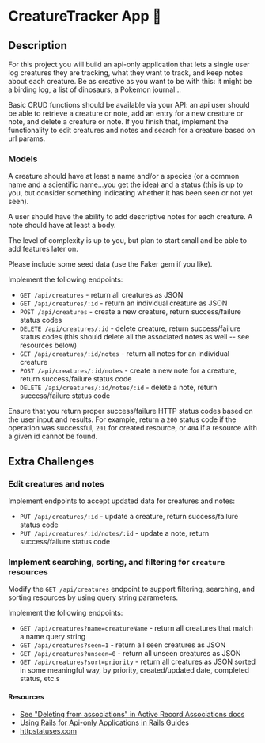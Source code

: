 # CreatureTracker App 🐾

## Description

For this project you will build an api-only application that lets a single user log creatures they are tracking, what they want to track, and keep notes about each creature. Be as creative as you want to be with this: it might be a birding log, a list of dinosaurs, a Pokemon journal...

Basic CRUD functions should be available via your API: an api user should be able to retrieve a creature or note, add an entry for a new creature or note, and delete a creature or note. If you finish that, implement the functionality to edit creatures and notes and search for a creature based on url params.

### Models

A creature should have at least a name and/or a species (or a common name and a scientific name...you get the idea) and a status (this is up to you, but consider something indicating whether it has been seen or not yet seen).

A user should have the ability to add descriptive notes for each creature. A note should have at least a body.

The level of complexity is up to you, but plan to start small and be able to add features later on.

Please include some seed data (use the Faker gem if you like).

Implement the following endpoints:

- `GET /api/creatures` - return all creatures as JSON
- `GET /api/creatures/:id` - return an individual creature as JSON
- `POST /api/creatures` - create a new creature, return success/failure status codes
- `DELETE /api/creatures/:id` - delete creature, return success/failure status codes (this should delete all the associated notes as well -- see resources below)
- `GET /api/creatures/:id/notes` - return all notes for an individual creature
- `POST /api/creatures/:id/notes` - create a new note for a creature, return success/failure status code
- `DELETE /api/creatures/:id/notes/:id` - delete a note, return success/failure status code

Ensure that you return proper success/failure HTTP status codes based on the user input and results. For example, return a `200` status code if the operation was successful, `201` for created resource, or `404` if a resource with a given id cannot be found.

## Extra Challenges

### Edit creatures and notes

Implement endpoints to accept updated data for creatures and notes:

* `PUT /api/creatures/:id` - update a creature, return success/failure status code
* `PUT /api/creatures/:id/notes/:id` - update a note, return success/failure status code

### Implement searching, sorting, and filtering for `creature` resources

Modify the `GET /api/creatures` endpoint to support filtering, searching, and sorting resources by using query string parameters.

Implement the following endpoints:

- `GET /api/creatures?name=creatureName` - return all creatures that match a name query string
- `GET /api/creatures?seen=1` - return all seen creatures as JSON
- `GET /api/creatures?unseen=0` - return all unseen creatures as JSON
- `GET /api/creatures?sort=priority` - return all creatures as JSON sorted in some meaningful way, by priority, created/updated date, completed status, etc.s

#### Resources

- [See "Deleting from associations" in Active Record Associations docs](http://api.rubyonrails.org/classes/ActiveRecord/Associations/ClassMethods.html)
- [Using Rails for Api-only Applications in Rails Guides](http://guides.rubyonrails.org/api_app.html)
- [httpstatuses.com](https://httpstatuses.com)